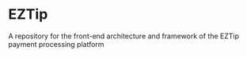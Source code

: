 # EZTip

A repository for the front-end architecture and framework of the EZTip payment processing platform
